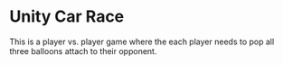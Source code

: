 # Unity Car Race

This is a player vs. player game where the each player needs to pop all three balloons attach to their opponent. 

